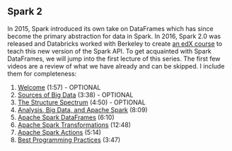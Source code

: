 Spark 2
-------

In 2015, Spark introduced its own take on DataFrames which has since become the primary abstraction for data in Spark. In 2016, Spark 2.0 was released and Databricks worked with Berkeley to create [an edX course](https://courses.edx.org/courses/course-v1%3ABerkeleyX%2BCS105x%2B1T2016/) to teach this new version of the Spark API. To get acquainted with Spark DataFrames, we will jump into the first lecture of this series. The first few videos are a review of what we have already and can be skipped. I include them for completeness:

1. [Welcome](https://www.youtube.com/watch?v=kBmV4mYUZE4) (1:57) - OPTIONAL
2. [Sources of Big Data](https://www.youtube.com/watch?v=zZriVGvk6_A) (3:38) - OPTIONAL
3. [The Structure Spectrum](https://www.youtube.com/watch?v=qZwP8-YvixU) (4:50) - OPTIONAL
4. [Analysis, Big Data, and Apache Spark](https://www.youtube.com/watch?v=R1UENY1sG2c) (8:09)
5. [Apache Spark DataFrames](https://www.youtube.com/watch?v=oPS9wd3tjtU) (6:10)
6. [Apache Spark Transformations](https://www.youtube.com/watch?v=jleReJ4ABs0) (12:48)
7. [Apache Spark Actions](https://www.youtube.com/watch?v=dCzidQ6hAhA) (5:14)
8. [Best Programming Practices](https://www.youtube.com/watch?v=Rdg19pS_-mQ) (3:47)
